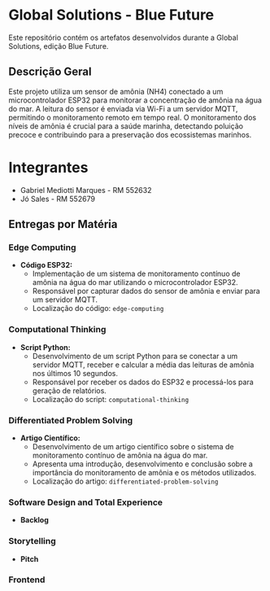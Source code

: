 # Global Solutions - Blue Future

Este repositório contém os artefatos desenvolvidos durante a Global Solutions, edição Blue Future.

## Descrição Geral

Este projeto utiliza um sensor de amônia (NH4) conectado a um microcontrolador ESP32 para monitorar a concentração de amônia na água do mar. A leitura do sensor é enviada via Wi-Fi a um servidor MQTT, permitindo o monitoramento remoto em tempo real. O monitoramento dos níveis de amônia é crucial para a saúde marinha, detectando poluição precoce e contribuindo para a preservação dos ecossistemas marinhos.

# Integrantes
- Gabriel Mediotti Marques - RM 552632
- Jó Sales - RM 552679


## Entregas por Matéria

### Edge Computing

- **Código ESP32:**
  - Implementação de um sistema de monitoramento contínuo de amônia na água do mar utilizando o microcontrolador ESP32.
  - Responsável por capturar dados do sensor de amônia e enviar para um servidor MQTT.
  - Localização do código: `edge-computing`

### Computational Thinking

- **Script Python:**
  - Desenvolvimento de um script Python para se conectar a um servidor MQTT, receber e calcular a média das leituras de amônia nos últimos 10 segundos.
  - Responsável por receber os dados do ESP32 e processá-los para geração de relatórios.
  - Localização do script: `computational-thinking`

### Differentiated Problem Solving

- **Artigo Científico:**
  - Desenvolvimento de um artigo científico sobre o sistema de monitoramento contínuo de amônia na água do mar.
  - Apresenta uma introdução, desenvolvimento e conclusão sobre a importância do monitoramento de amônia e os métodos utilizados.
  - Localização do artigo: `differentiated-problem-solving`

### Software Design and Total Experience
- **Backlog**

### Storytelling
- **Pitch** 

### Frontend
